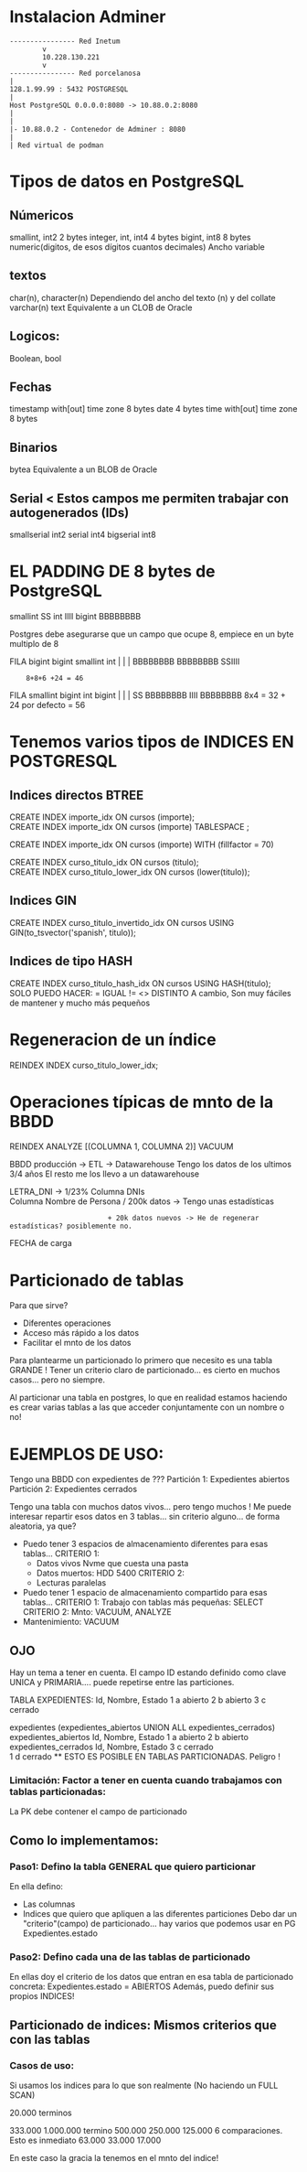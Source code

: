 
# Instalacion Adminer



    ---------------- Red Inetum
            v
            10.228.130.221
            v
    ---------------- Red porcelanosa
    |
    128.1.99.99 : 5432 POSTGRESQL
    |
    Host PostgreSQL 0.0.0.0:8080 -> 10.88.0.2:8080
    |
    |
    |- 10.88.0.2 - Contenedor de Adminer : 8080
    |
    | Red virtual de podman

# Tipos de datos en PostgreSQL

## Númericos

smallint, int2              2 bytes 
integer, int, int4          4 bytes
bigint, int8                8 bytes
numeric(digitos, de esos dígitos cuantos decimales)        Ancho variable

## textos

char(n), character(n)      Dependiendo del ancho del texto (n) y del collate
varchar(n)
text                        Equivalente a un CLOB de Oracle

## Logicos:

Boolean, bool

## Fechas

timestamp with[out] time zone               8 bytes
date                                        4 bytes
time with[out] time zone                    8 bytes

## Binarios

bytea                      Equivalente a un BLOB de Oracle

## Serial < Estos campos me permiten trabajar con autogenerados (IDs)

smallserial     int2
serial          int4
bigserial       int8

# EL PADDING DE 8 bytes de PostgreSQL

smallint    SS
int         IIII
bigint      BBBBBBBB

Postgres debe asegurarse que un campo que ocupe 8, empiece en un byte multiplo de 8

FILA    bigint bigint smallint int
                |        |        |
        BBBBBBBB BBBBBBBB SSIIII

        8+8+6 +24 = 46

FILA    smallint bigint int bigint
                |        |        |
        SS       BBBBBBBB IIII     BBBBBBBB
        8x4 = 32 + 24 por defecto = 56

# Tenemos varios tipos de INDICES EN POSTGRESQL

## Indices directos BTREE

CREATE INDEX importe_idx ON cursos (importe);  
CREATE INDEX importe_idx ON cursos (importe) TABLESPACE <espacio>;  

CREATE INDEX importe_idx ON cursos (importe) WITH (fillfactor = 70)

CREATE INDEX curso_titulo_idx ON cursos (titulo);  
CREATE INDEX curso_titulo_lower_idx ON cursos (lower(titulo));  

## Indices GIN 

CREATE INDEX curso_titulo_invertido_idx ON cursos USING GIN(to_tsvector('spanish', titulo));  

## Indices de tipo HASH

CREATE INDEX curso_titulo_hash_idx ON cursos USING HASH(titulo);  
SOLO PUEDO HACER: = IGUAL      != <> DISTINTO
A cambio, Son muy fáciles de mantener y mucho más pequeños


# Regeneracion de un índice

REINDEX INDEX curso_titulo_lower_idx;

# Operaciones típicas de mnto de la BBDD

REINDEX
ANALYZE <TABLA> [(COLUMNA 1, COLUMNA 2)]
VACUUM <TABLA>

BBDD producción -> ETL -> Datawarehouse
Tengo los datos de los ultimos 3/4 años 
El resto me los llevo a un datawarehouse

LETRA_DNI -> 1/23%
Columna DNIs                \
Columna Nombre de Persona   / 200k datos -> Tengo unas estadísticas

                            + 20k datos nuevos -> He de regenerar estadísticas? posiblemente no.
FECHA de carga

# Particionado de tablas

Para que sirve? 
- Diferentes operaciones
- Acceso más rápido a los datos
- Facilitar el mnto de los datos

Para plantearme un particionado lo primero que necesito es una tabla GRANDE !
Tener un criterio claro de particionado... es cierto en muchos casos... pero no siempre.

Al particionar una tabla en postgres, lo que en realidad estamos haciendo es crear varias tablas a las que acceder conjuntamente con un nombre o no!

# EJEMPLOS DE USO:

Tengo una BBDD con expedientes de ???
Partición 1: Expedientes abiertos
Partición 2: Expedientes cerrados

Tengo una tabla con muchos datos vivos... pero tengo muchos !
Me puede interesar repartir esos datos en 3 tablas... sin criterio alguno... de forma aleatoria, ya que?
- Puedo tener 3 espacios de almacenamiento diferentes para esas tablas...
  CRITERIO 1:
    - Datos vivos    Nvme que cuesta una pasta
    - Datos muertos: HDD 5400
  CRITERIO 2:
    - Lecturas paralelas
- Puedo tener 1 espacio de almacenamiento compartido para esas tablas...
  CRITERIO 1: Trabajo con tablas más pequeñas: SELECT
  CRITERIO 2: Mnto: VACUUM, ANALYZE
- Mantenimiento: VACUUM

## OJO

Hay un tema a tener en cuenta.
El campo ID estando definido como clave UNICA y PRIMARIA.... puede repetirse entre las particiones.

TABLA EXPEDIENTES: Id, Nombre, Estado
                    1  a        abierto
                    2  b        abierto
                    3  c        cerrado

expedientes (expedientes_abiertos UNION ALL expedientes_cerrados)
    expedientes_abiertos
                    Id, Nombre, Estado
                    1  a        abierto
                    2  b        abierto
    expedientes_cerrados
                    Id, Nombre, Estado
                    3  c        cerrado                    
                    1  d        cerrado ** ESTO ES POSIBLE EN TABLAS PARTICIONADAS. Peligro !

### Limitación: Factor a tener en cuenta cuando trabajamos con tablas particionadas:
La PK debe contener el campo de particionado

## Como lo implementamos:
 
### Paso1: Defino la tabla GENERAL que quiero particionar
En ella defino:
- Las columnas
- Indices que quiero que apliquen a las diferentes particiones
Debo dar un "criterio"(campo) de particionado... hay varios que podemos usar en PG
                    Expedientes.estado

### Paso2: Defino cada una de las tablas de particionado
En ellas doy el criterio de los datos que entran en esa tabla de particionado concreta:
Expedientes.estado = ABIERTOS
Además, puedo definir sus propios INDICES!


## Particionado de indices: Mismos criterios que con las tablas

### Casos de uso:
Si usamos los indices para lo que son realmente (No haciendo un FULL SCAN) 


20.000 terminos

333.000
1.000.000 termino
  500.000
  250.000
  125.000           6 comparaciones. Esto es inmediato
   63.000
   33.000
   17.000 

En este caso la gracia la tenemos en el mnto del indice!